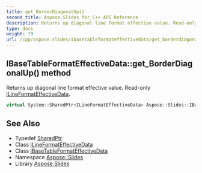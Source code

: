 ```yaml
---
title: get_BorderDiagonalUp()
second_title: Aspose.Slides for C++ API Reference
description: Returns up diagonal line format effective value. Read-only ILineFormatEffectiveData.
type: docs
weight: 79
url: /cpp/aspose.slides/ibasetableformateffectivedata/get_borderdiagonalup/
---
```

## IBaseTableFormatEffectiveData::get_BorderDiagonalUp() method


Returns up diagonal line format effective value. Read-only [ILineFormatEffectiveData](../../ilineformateffectivedata/).

```cpp
virtual System::SharedPtr<ILineFormatEffectiveData> Aspose::Slides::IBaseTableFormatEffectiveData::get_BorderDiagonalUp()=0
```

## See Also

* Typedef [SharedPtr](../../system/sharedptr/)
* Class [ILineFormatEffectiveData](../ilineformateffectivedata/)
* Class [IBaseTableFormatEffectiveData](./)
* Namespace [Aspose::Slides](../)
* Library [Aspose.Slides](../../)